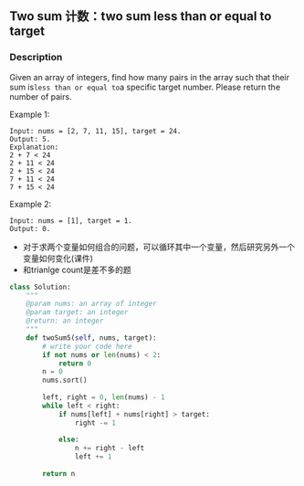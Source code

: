 ## Two sum 计数：two sum less than or equal to target

### Description

Given an array of integers, find how many pairs in the array such that their sum is`less than or equal to`a specific target number. Please return the number of pairs.

Example 1:

```
Input: nums = [2, 7, 11, 15], target = 24. 
Output: 5. 
Explanation:
2 + 7 < 24
2 + 11 < 24
2 + 15 < 24
7 + 11 < 24
7 + 15 < 24
```

Example 2:

```
Input: nums = [1], target = 1. 
Output: 0.
```

* 对于求两个变量如何组合的问题，可以循环其中一个变量，然后研究另外一个变量如何变化(课件)
* 和trianlge count是差不多的题


```py
class Solution:
    """
    @param nums: an array of integer
    @param target: an integer
    @return: an integer
    """
    def twoSum5(self, nums, target):
        # write your code here
        if not nums or len(nums) < 2:
            return 0
        n = 0
        nums.sort()
        
        left, right = 0, len(nums) - 1 
        while left < right:
            if nums[left] + nums[right] > target:
                right -= 1 
            
            else:
                n += right - left
                left += 1 
            
        return n 
```





